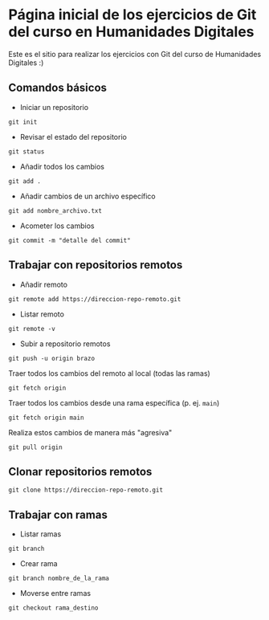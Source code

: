# Página inicial de los ejercicios de Git del curso en Humanidades Digitales

Este es el sitio para realizar los ejercicios con Git del curso de Humanidades Digitales :)


## Comandos básicos

* Iniciar un repositorio

`git init`


* Revisar el estado del repositorio

`git status`


* Añadir todos los cambios

`git add .`


* Añadir cambios de un archivo específico

`git add nombre_archivo.txt`


* Acometer los cambios

`git commit -m "detalle del commit"`



## Trabajar con repositorios remotos

* Añadir remoto

`git remote add https://direccion-repo-remoto.git`


* Listar remoto

`git remote -v`


* Subir a repositorio remotos

`git push -u origin brazo` 


Traer todos los cambios del remoto al local (todas las ramas)
```git
git fetch origin
```

Traer todos los cambios desde una rama específica (p. ej. `main`)
```git
git fetch origin main
 ```

Realiza estos cambios de manera más "agresiva"
```git
git pull origin
```

## Clonar repositorios remotos

`git clone https://direccion-repo-remoto.git` 

## Trabajar con ramas

* Listar ramas

`git branch`

* Crear rama

`git branch nombre_de_la_rama`


* Moverse entre ramas

`git checkout rama_destino`
